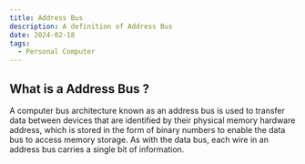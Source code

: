 ```yaml
---
title: Address Bus
description: A definition of Address Bus
date: 2024-02-18
tags:
  - Personal Computer
---
```


## What is a Address Bus ?

A computer bus architecture known as an address bus is used to transfer data between devices that are identified by their physical memory hardware address, which is stored in the form of binary numbers to enable the data bus to access memory storage. As with the data bus, each wire in an address bus carries a single bit of information.